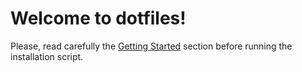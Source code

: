 # Welcome to **dotfiles!**

Please, read carefully the [Getting Started](https://mlasalmo.github.io/dotfiles-xps/getting-started) section before running the installation script.
